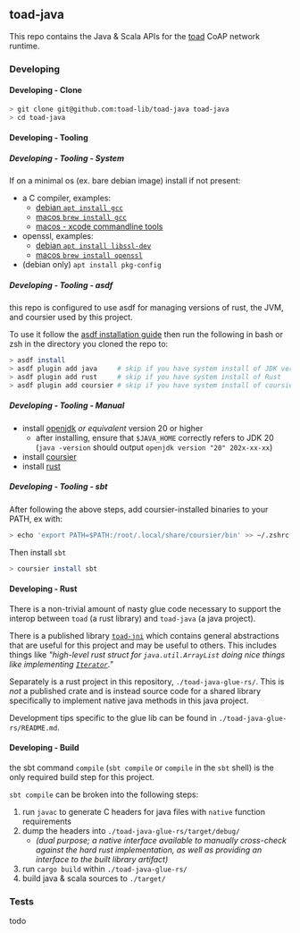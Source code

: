 ## toad-java

This repo contains the Java & Scala APIs for the [toad](https://github.com/toad-lib/toad) CoAP network runtime.

### Developing
#### Developing - Clone
```sh
> git clone git@github.com:toad-lib/toad-java toad-java
> cd toad-java
```

#### Developing - Tooling
##### Developing - Tooling - System
If on a minimal os (ex. bare debian image) install if not present:
- a C compiler, examples:
   - [debian `apt install gcc`](https://packages.debian.org/stable/devel/gcc)
   - [macos `brew install gcc`](https://formulae.brew.sh/formula/gcc)
   - [macos - xcode commandline tools](https://developer.apple.com/xcode/resources/)
- openssl, examples:
   - [debian `apt install libssl-dev`](https://packages.debian.org/stable/devel/gcc)
   - [macos `brew install openssl`](https://formulae.brew.sh/formula/gcc)
- (debian only) `apt install pkg-config`

##### Developing - Tooling - asdf
this repo is configured to use asdf for managing versions of rust, the JVM, and coursier
used by this project.

To use it follow the [asdf installation guide](https://asdf-vm.com/guide/getting-started.html#official-download)
then run the following in bash or zsh in the directory you cloned the repo to:

```sh
> asdf install
> asdf plugin add java     # skip if you have system install of JDK version 20
> asdf plugin add rust     # skip if you have system install of Rust
> asdf plugin add coursier # skip if you have system install of coursier
```

##### Developing - Tooling - Manual
- install [openjdk](https://jdk.java.net/20/) _or equivalent_ version 20 or higher
  - after installing, ensure that `$JAVA_HOME` correctly refers to JDK 20 (`java -version` should output `openjdk version "20" 202x-xx-xx`)
- install [coursier](https://get-coursier.io/docs/cli-install)
- install [rust](https://rustup.rs)

##### Developing - Tooling - sbt
After following the above steps, add coursier-installed binaries to your PATH, ex with:
```sh
> echo 'export PATH=$PATH:/root/.local/share/coursier/bin' >> ~/.zshrc
```

Then install `sbt`
```sh
> coursier install sbt
```

#### Developing - Rust
There is a non-trivial amount of nasty glue code necessary to support the interop between
`toad` (a rust library) and `toad-java` (a java project).

There is a published library [`toad-jni`](https://github.com/toad-lib/toad/tree/main/toad-jni) which contains
general abstractions that are useful for this project and may be useful to others.
This includes things like _"high-level rust struct for `java.util.ArrayList`
doing nice things like implementing [`Iterator`](https://doc.rust-lang.org/nightly/core/iter/trait.Iterator.html)."_

Separately is a rust project in this repository, `./toad-java-glue-rs/`.
This is *not* a published crate and is instead source code for a
shared library specifically to implement native java methods in this java project.

Development tips specific to the glue lib can be found in `./toad-java-glue-rs/README.md`.

#### Developing - Build
the sbt command `compile` (`sbt compile` or `compile` in the `sbt` shell)
is the only required build step for this project.

`sbt compile` can be broken into the following steps:
 1. run `javac` to generate C headers for java files with `native` function requirements
 1. dump the headers into `./toad-java-glue-rs/target/debug/`
    - _(dual purpose; a native interface available to manually cross-check against the hard rust implementation, as well as providing an interface to the built library artifact)_
 1. run `cargo build` within `./toad-java-glue-rs/`
 1. build java & scala sources to `./target/`

### Tests
todo
